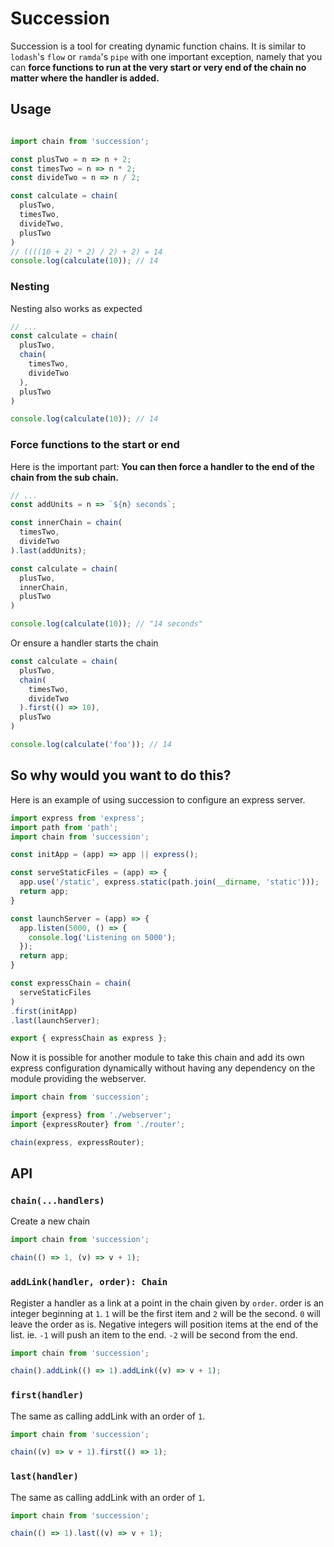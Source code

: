 # Succession

Succession is a tool for creating dynamic function chains. It is similar to `lodash`'s `flow`
or `ramda`'s `pipe` with one important exception, namely that you can **force functions to run
at the very start or very end of the chain no matter where the handler is added.**

## Usage

```js

import chain from 'succession';

const plusTwo = n => n + 2;
const timesTwo = n => n * 2;
const divideTwo = n => n / 2;

const calculate = chain(
  plusTwo,
  timesTwo,
  divideTwo,
  plusTwo
)
// ((((10 + 2) * 2) / 2) + 2) = 14
console.log(calculate(10)); // 14

```

### Nesting

Nesting also works as expected

```js
// ...
const calculate = chain(
  plusTwo,
  chain(
    timesTwo,
    divideTwo
  ),
  plusTwo
)

console.log(calculate(10)); // 14
```

### Force functions to the start or end

Here is the important part: **You can then force a handler to the end of the chain from the sub chain.**

```js
// ...
const addUnits = n => `${n} seconds`;

const innerChain = chain(
  timesTwo,
  divideTwo
).last(addUnits);

const calculate = chain(
  plusTwo,
  innerChain,
  plusTwo
)

console.log(calculate(10)); // "14 seconds"
```

Or ensure a handler starts the chain

```js
const calculate = chain(
  plusTwo,
  chain(
    timesTwo,
    divideTwo
  ).first(() => 10),
  plusTwo
)

console.log(calculate('foo')); // 14
```

## So why would you want to do this?

Here is an example of using succession to configure an express server.

```js
import express from 'express';
import path from 'path';
import chain from 'succession';

const initApp = (app) => app || express();

const serveStaticFiles = (app) => {
  app.use('/static', express.static(path.join(__dirname, 'static')));
  return app;
}

const launchServer = (app) => {
  app.listen(5000, () => {
    console.log('Listening on 5000');
  });
  return app;
}

const expressChain = chain(
  serveStaticFiles
)
.first(initApp)
.last(launchServer);

export { expressChain as express };
```


Now it is possible for another module to take this chain and add its own express
configuration dynamically without having any dependency on the module providing
the webserver.

```js
import chain from 'succession';

import {express} from './webserver';
import {expressRouter} from './router';

chain(express, expressRouter);
```

## API

### `chain(...handlers)`

Create a new chain

```js
import chain from 'succession';

chain(() => 1, (v) => v + 1);
```

### `addLink(handler, order): Chain`

Register a handler as a link at a point in the chain given by `order`. order is an integer beginning at `1`.
`1` will be the first item and `2` will be the second. `0` will leave the order as is.
Negative integers will position items at the end of the list. ie. `-1` will push an item to the end. `-2`
will be second from the end.

```js
import chain from 'succession';

chain().addLink(() => 1).addLink((v) => v + 1);
```

### `first(handler)`

The same as calling addLink with an order of `1`.

```js
import chain from 'succession';

chain((v) => v + 1).first(() => 1);
```

### `last(handler)`

The same as calling addLink with an order of `1`.

```js
import chain from 'succession';

chain(() => 1).last((v) => v + 1);
```
